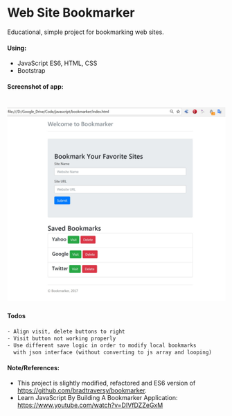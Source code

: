 # Web Site Bookmarker

Educational, simple project for bookmarking web sites.

#### Using:  
- JavaScript ES6, HTML, CSS
- Bootstrap

#### Screenshot of app:  
<h1 align=center>
  <img src="screenshot.jpg" width="700">  
</h1>

#### Todos
    - Align visit, delete buttons to right
    - Visit button not working properly 
    - Use different save logic in order to modify local bookmarks 
      with json interface (without converting to js array and looping)

#### Note/References:  
- This project is slightly modified, refactored and ES6 version of https://github.com/bradtraversy/bookmarker.
- Learn JavaScript By Building A Bookmarker Application: 
  https://www.youtube.com/watch?v=DIVfDZZeGxM

